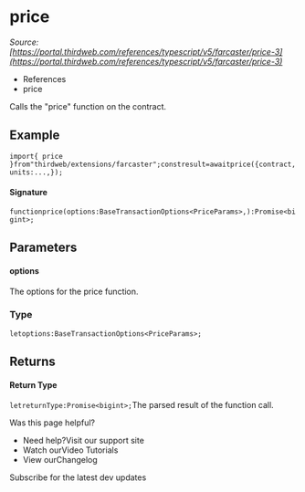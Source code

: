 # price

*Source: [https://portal.thirdweb.com/references/typescript/v5/farcaster/price-3](https://portal.thirdweb.com/references/typescript/v5/farcaster/price-3)*

* References
* price

Calls the "price" function on the contract.

## Example

`import{ price }from"thirdweb/extensions/farcaster";constresult=awaitprice({contract,units:...,});`
#### Signature

`functionprice(options:BaseTransactionOptions<PriceParams>,):Promise<bigint>;`
## Parameters

#### options

The options for the price function.

### Type

`letoptions:BaseTransactionOptions<PriceParams>;`
## Returns

#### Return Type

`letreturnType:Promise<bigint>;`The parsed result of the function call.

Was this page helpful?

* Need help?Visit our support site
* Watch ourVideo Tutorials
* View ourChangelog

Subscribe for the latest dev updates

